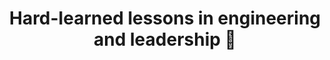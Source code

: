 ---
layout: home
title: Hard-learned lessons in engineering and leadership 🚀
postsHeading: Latest posts
archiveButtonText: See all posts
metaDesc: 'Software Developer - Random musings on technology and whatever else is on my mind.'
socialImage: ''
---